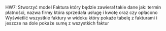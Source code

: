 HW7:
Stworzyć model Faktura który będzie zawierał takie dane jak: 
termin płatności, 
nazwa firmy która sprzedała usługę i kwotę 
oraz czy opłacono
Wyświetlić wszystkie faktury w widoku który pokaże tabelę z fakturami 
i jeszcze na dole pokaże sumę z wszystkich faktur